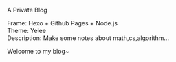 A Private Blog

Frame: Hexo + Github Pages + Node.js  
Theme: Yelee  
Description: Make some notes about math,cs,algorithm...  

Welcome to my blog~